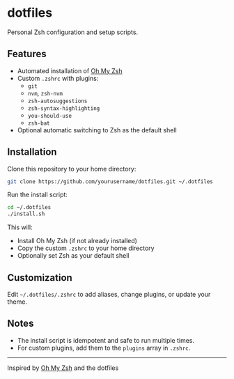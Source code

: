 # dotfiles

Personal Zsh configuration and setup scripts.

## Features

- Automated installation of [Oh My Zsh](https://ohmyz.sh/)
- Custom `.zshrc` with plugins:
  - `git`
  - `nvm`, `zsh-nvm`
  - `zsh-autosuggestions`
  - `zsh-syntax-highlighting`
  - `you-should-use`
  - `zsh-bat`
- Optional automatic switching to Zsh as the default shell

## Installation

Clone this repository to your home directory:

```sh
git clone https://github.com/yourusername/dotfiles.git ~/.dotfiles
```

Run the install script:

```sh
cd ~/.dotfiles
./install.sh
```

This will:

- Install Oh My Zsh (if not already installed)
- Copy the custom `.zshrc` to your home directory
- Optionally set Zsh as your default shell

## Customization

Edit `~/.dotfiles/.zshrc` to add aliases, change plugins, or update your theme.

## Notes

- The install script is idempotent and safe to run multiple times.
- For custom plugins, add them to the `plugins` array in `.zshrc`.

---
Inspired by [Oh My Zsh](https://ohmyz.sh/) and the dotfiles